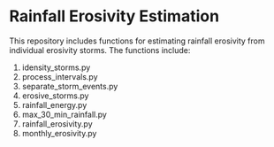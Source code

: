 # Rainfall Erosivity Estimation
This repository includes functions for estimating rainfall erosivity from individual erosivity storms.
The functions include:
1. idensity_storms.py
2. process_intervals.py
3. separate_storm_events.py
4. erosive_storms.py
5. rainfall_energy.py
6. max_30_min_rainfall.py
7. rainfall_erosivity.py
8. monthly_erosivity.py
